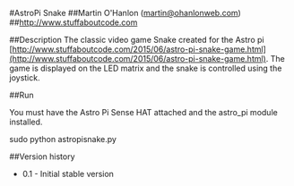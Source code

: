 #AstroPi Snake
##Martin O'Hanlon (martin@ohanlonweb.com)
##http://www.stuffaboutcode.com

##Description
The classic video game Snake created for the Astro pi [http://www.stuffaboutcode.com/2015/06/astro-pi-snake-game.html](http://www.stuffaboutcode.com/2015/06/astro-pi-snake-game.html). The game is displayed on the LED matrix and the snake is controlled using the joystick.

##Run

You must have the Astro Pi Sense HAT attached and the astro_pi module installed.

sudo python astropisnake.py

##Version history
* 0.1 - Initial stable version
